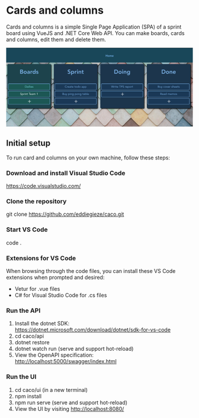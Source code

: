 # Cards and columns

Cards and columns is a simple Single Page Application (SPA) of a sprint board using VueJS and .NET Core Web API. You can make boards, cards and columns, edit them and delete them.

![board](https://raw.githubusercontent.com/eddiegieze/caco/main/images/board.png)

## Initial setup

To run card and columns on your own machine, follow these steps:

### Download and install Visual Studio Code

<https://code.visualstudio.com/>

### Clone the repository

git clone <https://github.com/eddiegieze/caco.git>

### Start VS Code

code .

### Extensions for VS Code

When browsing through the code files, you can install these VS Code extensions when prompted and desired:

- Vetur for .vue files
- C# for Visual Studio Code for .cs files

### Run the API

1. Install the dotnet SDK: <https://dotnet.microsoft.com/download/dotnet/sdk-for-vs-code>
2. cd caco/api
3. dotnet restore
4. dotnet watch run (serve and support hot-reload)
5. View the OpenAPI specification: <http://localhost:5000/swagger/index.html>

### Run the UI

1. cd caco/ui (in a new terminal)
2. npm install
3. npm run serve (serve and support hot-reload)
4. View the UI by visiting <http://localhost:8080/>